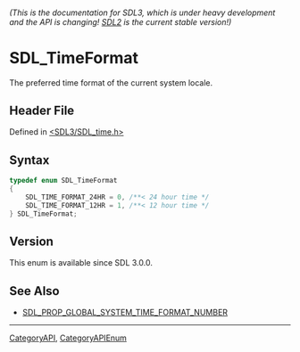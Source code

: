 ###### (This is the documentation for SDL3, which is under heavy development and the API is changing! [SDL2](https://wiki.libsdl.org/SDL2/) is the current stable version!)
# SDL_TimeFormat

The preferred time format of the current system locale.

## Header File

Defined in [<SDL3/SDL_time.h>](https://github.com/libsdl-org/SDL/blob/main/include/SDL3/SDL_time.h)

## Syntax

```c
typedef enum SDL_TimeFormat
{
    SDL_TIME_FORMAT_24HR = 0, /**< 24 hour time */
    SDL_TIME_FORMAT_12HR = 1, /**< 12 hour time */
} SDL_TimeFormat;
```

## Version

This enum is available since SDL 3.0.0.

## See Also

* [SDL_PROP_GLOBAL_SYSTEM_TIME_FORMAT_NUMBER](SDL_PROP_GLOBAL_SYSTEM_TIME_FORMAT_NUMBER)

----
[CategoryAPI](CategoryAPI), [CategoryAPIEnum](CategoryAPIEnum)

